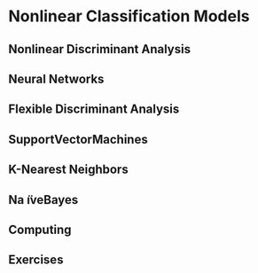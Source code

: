 # Nonlinear Classification Models  

## Nonlinear Discriminant Analysis  

## Neural Networks  

## Flexible Discriminant Analysis  

## SupportVectorMachines  

## K-Nearest Neighbors  

## Na ̈ıveBayes  

## Computing  

## Exercises  

